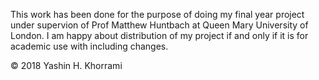 This work has been done for the purpose of doing my final year project under supervion of Prof Matthew Huntbach at Queen Mary University of London.
I am happy about distribution of my project if and only if it is for academic use with including changes.

© 2018 Yashin H. Khorrami
